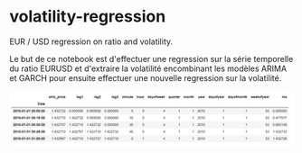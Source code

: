 # volatility-regression
EUR / USD regression on ratio and volatility.

Le but de ce notebook est d'effectuer une regression sur la série temporelle du ratio EURUSD et d'extraire la volatilité encombinant les modèles ARIMA et GARCH pour ensuite effectuer une nouvelle regression sur la volatilité.


<img align="left" src="data_head.png">